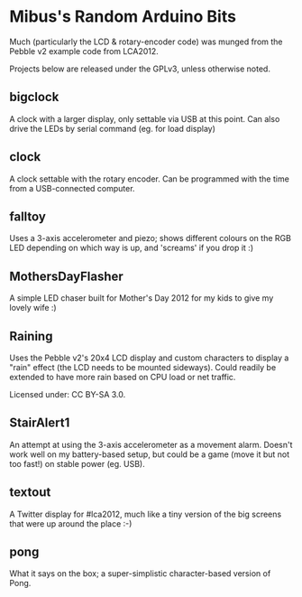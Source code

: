 Mibus's Random Arduino Bits
===========================

Much (particularly the LCD & rotary-encoder code) was munged from the Pebble v2 example code from LCA2012.

Projects below are released under the GPLv3, unless otherwise noted.

bigclock
--------

A clock with a larger display, only settable via USB at this point. Can also drive the LEDs by serial command (eg. for load display)

clock
-----

A clock settable with the rotary encoder. Can be programmed with the time from a USB-connected computer.

falltoy
-------

Uses a 3-axis accelerometer and piezo; shows different colours on the RGB LED depending on which way is up, and 'screams' if you drop it :)

MothersDayFlasher
-----------------

A simple LED chaser built for Mother's Day 2012 for my kids to give my lovely wife :)

Raining
-------

Uses the Pebble v2's 20x4 LCD display and custom characters to display a "rain" effect (the LCD needs to be mounted sideways). Could readily be extended to have more rain based on CPU load or net traffic.

Licensed under: CC BY-SA 3.0.

StairAlert1
-----------

An attempt at using the 3-axis accelerometer as a movement alarm. Doesn't work well on my battery-based setup, but could be a game (move it but not too fast!) on stable power (eg. USB).

textout
-------

A Twitter display for #lca2012, much like a tiny version of the big screens that were up around the place :-)

pong
----

What it says on the box; a super-simplistic character-based version of Pong.

